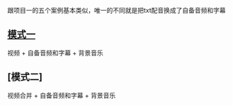 
跟项目一的五个案例基本类似，唯一的不同就是把txt配音换成了自备音频和字幕

## [模式一](https://www.qikistudio.top/)

视频 + 自备音频和字幕 + 背景音乐


## [模式二]

视频合并 + 自备音频和字幕 + 背景音乐


